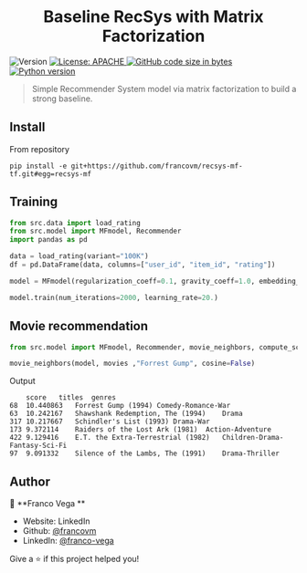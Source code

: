 <h1 align="center">Baseline RecSys with Matrix Factorization </h1>
<p>
  <img alt="Version" src="https://img.shields.io/badge/version-0.0.1-blue.svg?cacheSeconds=2592000" />
    <a href="#" target="_blank">
    <img alt="License: APACHE" src="https://img.shields.io/github/license/francovm/recsys-mf-tf" />
  </a>
  <a href="#" target="_blank">
    <img alt="GitHub code size in bytes" src="https://img.shields.io/github/languages/code-size/francovm/recsys-mf-tf" />
  </a>
  <a href="#" target="_blank">
    <img alt="Python version" src="https://img.shields.io/badge/python-%3E%3D3.7-blue" />
  </a>
</p>

> Simple Recommender System model via matrix factorization to build a strong baseline. 

## Install
From repository
```
pip install -e git+https://github.com/francovm/recsys-mf-tf.git#egg=recsys-mf
```

## Training

```python
from src.data import load_rating
from src.model import MFmodel, Recommender
import pandas as pd

data = load_rating(variant="100K")
df = pd.DataFrame(data, columns=["user_id", "item_id", "rating"])

model = MFmodel(regularization_coeff=0.1, gravity_coeff=1.0, embedding_dim=30, init_stddev=.05).fit(df)

model.train(num_iterations=2000, learning_rate=20.)

```

## Movie recommendation

```python
from src.model import MFmodel, Recommender, movie_neighbors, compute_scores

movie_neighbors(model, movies ,"Forrest Gump", cosine=False)
```
Output

```
	score	titles	genres
68	10.440863	Forrest Gump (1994)	Comedy-Romance-War
63	10.242167	Shawshank Redemption, The (1994)	Drama
317	10.217667	Schindler's List (1993)	Drama-War
173	9.372114	Raiders of the Lost Ark (1981)	Action-Adventure
422	9.129416	E.T. the Extra-Terrestrial (1982)	Children-Drama-Fantasy-Sci-Fi
97	9.091332	Silence of the Lambs, The (1991)	Drama-Thriller
```


## Author

👤 **Franco Vega **

* Website: LinkedIn
* Github: [@francovm](https://github.com/francovm)
* LinkedIn: [@franco-vega](https://www.linkedin.com/in/franco-vega/)






Give a ⭐️ if this project helped you!

